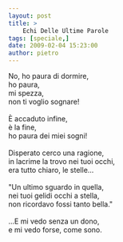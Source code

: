 ```yaml
---
layout: post
title: >
    Echi Delle Ultime Parole
tags: [speciale,]
date: 2009-02-04 15:23:00
author: pietro
---
```

No, ho paura di dormire,<br/>ho paura,<br/>mi spezza,<br/>non ti voglio sognare!<br/><br/>È accaduto infine,<br/>è la fine,<br/>ho paura dei miei sogni!<br/><br/>Disperato cerco una ragione,<br/>in lacrime la trovo nei tuoi occhi,<br/>era tutto chiaro, le stelle...<br/><br/>"Un ultimo sguardo in quella,<br/>nei tuoi gelidi occhi a stella,<br/>non ricordavo fossi tanto bella."<br/><br/>...E mi vedo senza un dono,<br/>e mi vedo forse, come sono.
